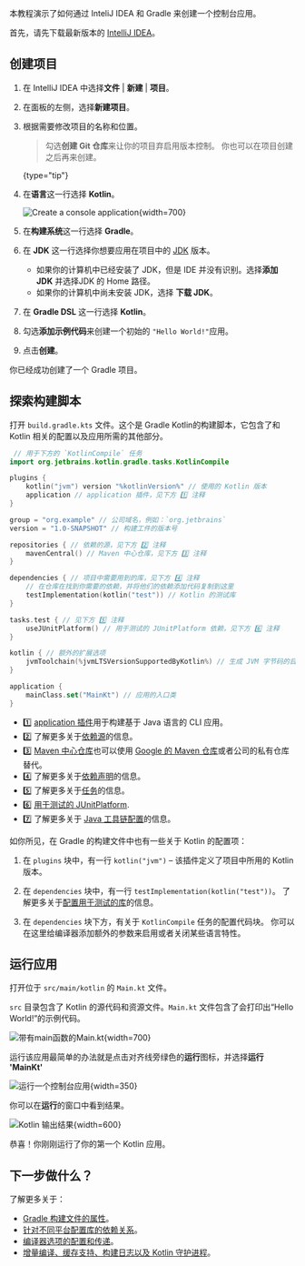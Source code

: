 [//]: # (title: 以 Gradle 与 Kotlin/JVM 入门)

本教程演示了如何通过 InteliJ IDEA 和 Gradle 来创建一个控制台应用。

首先，请先下载最新版本的 [IntelliJ IDEA](https://www.jetbrains.com/idea/download/index.html)。

## 创建项目

1. 在 IntelliJ IDEA 中选择**文件** | **新建** | **项目**。
2. 在面板的左侧，选择**新建项目**。
3. 根据需要修改项目的名称和位置。

   > 勾选**创建 Git 仓库**来让你的项目弃启用版本控制。
   > 你也可以在项目创建之后再来创建。
   > 
   {type="tip"}
   
4. 在**语言**这一行选择 **Kotlin**。

   ![Create a console application](jvm-new-gradle-project.png){width=700}

5. 在**构建系统**这一行选择 **Gradle**。
6. 在 **JDK** 这一行选择你想要应用在项目中的 [JDK](https://www.oracle.com/java/technologies/downloads/)
   版本。
    * 如果你的计算机中已经安装了 JDK，但是 IDE 并没有识别。选择**添加 JDK** 并选择<!--
      -->JDK 的 Home 路径。
    * 如果你的计算机中尚未安装 JDK，选择 **下载 JDK**。

8. 在 **Gradle DSL** 这一行选择 **Kotlin**。
9. 勾选**添加示例代码**来创建一个初始的 `"Hello World!"`应用。
10. 点击**创建**。

你已经成功创建了一个 Gradle 项目。

## 探索构建脚本

打开 `build.gradle.kts` 文件。这个是 Gradle Kotlin的构建脚本，它包含了和 Kotlin 相关的配置以及应用所需的其他部分。

```kotlin
 // 用于下方的 `KotlinCompile` 任务
import org.jetbrains.kotlin.gradle.tasks.KotlinCompile

plugins {
    kotlin("jvm") version "%kotlinVersion%" // 使用的 Kotlin 版本
    application // application 插件，见下方 1️⃣ 注释
}

group = "org.example" // 公司域名，例如：`org.jetbrains`
version = "1.0-SNAPSHOT" // 构建工件的版本号

repositories { // 依赖的源，见下方 2️⃣ 注释
    mavenCentral() // Maven 中心仓库，见下方 3️⃣ 注释
}

dependencies { // 项目中需要用到的库，见下方 4️⃣ 注释
    // 在仓库在找到你需要的依赖，并将他们的依赖添加代码复制到这里
    testImplementation(kotlin("test")) // Kotlin 的测试库
}

tasks.test { // 见下方 5️⃣ 注释
    useJUnitPlatform() // 用于测试的 JUnitPlatform 依赖，见下方 6️⃣ 注释
}

kotlin { // 额外的扩展选项
    jvmToolchain(%jvmLTSVersionSupportedByKotlin%) // 生成 JVM 字节码的目标版本，见下方 7️⃣ 注释
}

application {
    mainClass.set("MainKt") // 应用的入口类
}
```

* 1️⃣ [application 插件](https://docs.gradle.org/current/userguide/application_plugin.html)用于构建基于 Java 语言的 CLI 应用。
* 2️⃣ 了解更多关于[依赖源](https://docs.gradle.org/current/userguide/declaring_repositories.html)的信息。
* 3️⃣ [Maven 中心仓库](https://central.sonatype.com/)也可以使用 [Google 的 Maven 仓库](https://maven.google.com/)或者公司的私有仓库替代。
* 4️⃣ 了解更多关于[依赖声明](https://docs.gradle.org/current/userguide/declaring_dependencies.html)的信息。
* 5️⃣ 了解更多关于[任务](https://docs.gradle.org/current/dsl/org.gradle.api.Task.html)的信息。
* 6️⃣ [用于测试的 JUnitPlatform](https://docs.gradle.org/current/javadoc/org/gradle/api/tasks/testing/Test.html#useJUnitPlatform).
* 7️⃣ 了解更多关于 [Java 工具链配置](gradle-configure-project.md#gradle-java-toolchains-support)的信息。

如你所见，在 Gradle 的构建文件中也有一些关于 Kotlin 的配置项：

1. 在 `plugins` 块中，有一行 `kotlin("jvm")` – 该插件定义了项目中所用的 Kotlin 版本。

2. 在 `dependencies` 块中，有一行 `testImplementation(kotlin("test"))`。
   了解更多关于[配置用于测试的库](gradle-configure-project.md#set-dependencies-on-test-libraries)的信息。

3. 在 `dependencies` 块下方，有关于 `KotlinCompile` 任务的配置代码块。
   你可以在这里给编译器添加额外的参数来启用或者关闭某些语言特性。

## 运行应用

打开位于 `src/main/kotlin` 的 `Main.kt` 文件。

`src` 目录包含了 Kotlin 的源代码和资源文件。`Main.kt` 文件包含了会打印出<!--
-->“Hello World!”的示例代码。

![带有main函数的Main.kt](jvm-main-kt-initial-gradle.png){width=700}

运行该应用最简单的办法就是点击对齐线旁绿色的**运行**图标，并选择**运行 'MainKt'**

![运行一个控制台应用](jvm-run-app-gradle.png){width=350}

你可以在**运行**的窗口中看到结果。

![Kotlin 输出结果](jvm-output-gradle.png){width=600}

恭喜！你刚刚运行了你的第一个 Kotlin 应用。

## 下一步做什么？

了解更多关于：
* [Gradle 构建文件的属性](https://docs.gradle.org/current/dsl/org.gradle.api.Project.html#N14E9A)。
* [针对不同平台配置库的依赖关系](gradle-configure-project.md)。
* [编译器选项的配置和传递](gradle-compiler-options.md)。
* [增量编译、缓存支持、构建日志以及 Kotlin 守护进程](gradle-compilation-and-caches.md)。
